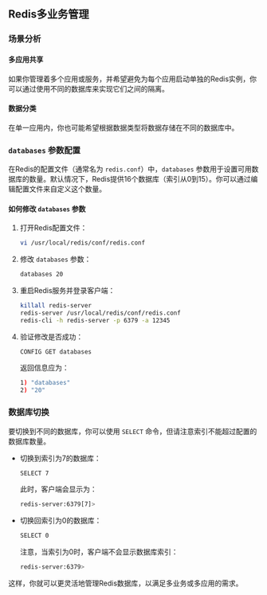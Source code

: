 ## Redis多业务管理

### 场景分析

#### 多应用共享
如果你管理着多个应用或服务，并希望避免为每个应用启动单独的Redis实例，你可以通过使用不同的数据库来实现它们之间的隔离。

#### 数据分类
在单一应用内，你也可能希望根据数据类型将数据存储在不同的数据库中。

### `databases` 参数配置

在Redis的配置文件（通常名为 `redis.conf`）中，`databases` 参数用于设置可用数据库的数量。默认情况下，Redis提供16个数据库（索引从0到15）。你可以通过编辑配置文件来自定义这个数量。

#### 如何修改 `databases` 参数

1. 打开Redis配置文件：

    ```bash
    vi /usr/local/redis/conf/redis.conf
    ```

2. 修改 `databases` 参数：

    ```bash
    databases 20
    ```

3. 重启Redis服务并登录客户端：

    ```bash
    killall redis-server
    redis-server /usr/local/redis/conf/redis.conf
    redis-cli -h redis-server -p 6379 -a 12345
    ```

4. 验证修改是否成功：

    ```bash
    CONFIG GET databases
    ```

    返回信息应为：

    ```bash
    1) "databases"
    2) "20"
    ```

### 数据库切换

要切换到不同的数据库，你可以使用 `SELECT` 命令，但请注意索引不能超过配置的数据库数量。

- 切换到索引为7的数据库：

    ```bash
    SELECT 7
    ```

    此时，客户端会显示为：

    ```bash
    redis-server:6379[7]>
    ```

- 切换回索引为0的数据库：

    ```bash
    SELECT 0
    ```

    注意，当索引为0时，客户端不会显示数据库索引：

    ```bash
    redis-server:6379>
    ```

这样，你就可以更灵活地管理Redis数据库，以满足多业务或多应用的需求。